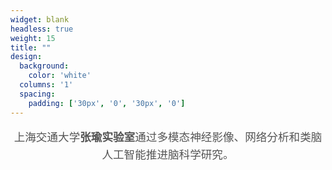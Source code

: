 ```yaml
---
widget: blank
headless: true
weight: 15
title: ""
design:
  background:
    color: 'white'
  columns: '1'
  spacing:
    padding: ['30px', '0', '30px', '0']
---
```


<div style="text-align: center; max-width: 800px; margin: 0 auto;">
  <p style="font-size: 1.1rem; line-height: 1.6; color: #555;">
    上海交通大学<strong>张瑜实验室</strong>通过多模态神经影像、网络分析和类脑人工智能推进脑科学研究。
  </p>
</div>
